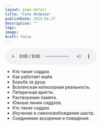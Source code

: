 ```yaml
---
layout: page-detail
title: "Сила Иллюзии"
publishDate: 2019.04.27
description: ""
tags:
image:
draft: false
---
```


<audio title="2019.04.27 - Сила Иллюзии.mp3" src="https://filer-api.advayta.org/v1.0/public/files/74218" controls=""></audio>

* Кто такие сиддхи.
* Как работает майя.
* Борьба за душу.
* Вселенская иллюзорная реальность.
* Пятеричная вритти.
* Растворение памяти.
* Южные линии сиддхов.
* Кто такие сиддхи.
* Изучение и самоосвобождение шастр.
* Соединение воззрения и поведения.

  
